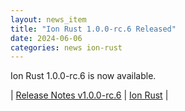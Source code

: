 ```yaml
---
layout: news_item
title: "Ion Rust 1.0.0-rc.6 Released"
date: 2024-06-06
categories: news ion-rust
---
```


Ion Rust 1.0.0-rc.6 is now available.

| [Release Notes v1.0.0-rc.6](https://github.com/amazon-ion/ion-rust/releases/tag/v1.0.0-rc.6) | [Ion Rust](https://github.com/amazon-ion/ion-rust) |

